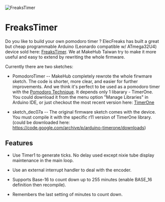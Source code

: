 ![FreaksTimer](http://www.elecfreaks.com/wiki/images/a/a0/Freakstimer.png)

# FreaksTimer

Do you like to build your own pomodoro timer ? ElecFreaks has built a great but cheap programmable Arduino (Leonardo compatible w/ ATmega32U4) device sold here: [FreaksTimer](http://www.elecfreaks.com/estore/freakstimer.html). We at MakeHub Taiwan try to make it more useful and easy to extend by rewriting the whole firmware.

Currently there are two sketches:

- PomodoroTimer -- MakeHub completely rewrote the whole firwmare sketch. The code is shorter, more clear, and easier for further improvements. And we think it's perfect to be used as a pomodoro timer with the [Pomodoro Technique](http://pomodorotechnique.com). It depends only 1 libarary - TimerOne. You could download it from the menu option "Manage Libraries" in Arduino IDE, or just checkout the most recent version here: [TimerOne](https://github.com/PaulStoffregen/TimerOne)

- sketch_dec07a -- The original firmware sketch comes with the device. You must compile it with the specific r11 version of TimerOne library. (could be downloaded here: https://code.google.com/archive/p/arduino-timerone/downloads)

## Features

- Use Timer1 to generate ticks. No delay used except nixie tube display maintenance in the main loop.

- Use an external interrupt handler to deal with the encoder.

- Supports Base-16 to count down up to 255 minutes (enable BASE_16 definition then recompile).

- Remembers the last setting of minutes to count down.
